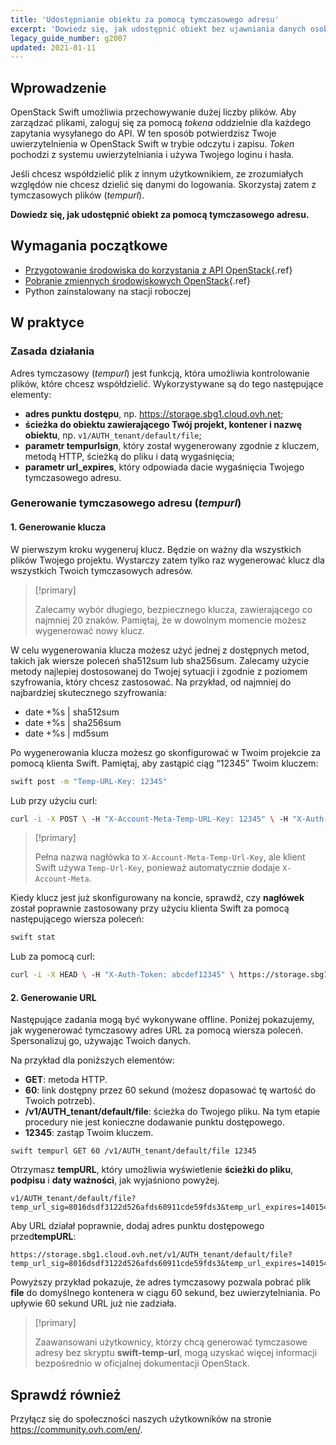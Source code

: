 ```yaml
---
title: 'Udostępnianie obiektu za pomocą tymczasowego adresu'
excerpt: 'Dowiedz się, jak udostępnić obiekt bez ujawniania danych osobowych'
legacy_guide_number: g2007
updated: 2021-01-11
---
```


## Wprowadzenie 

OpenStack Swift umożliwia przechowywanie dużej liczby plików. Aby zarządzać plikami, zaloguj się za pomocą *tokena* oddzielnie dla każdego zapytania wysyłanego do API. W ten sposób potwierdzisz Twoje uwierzytelnienia w OpenStack Swift w trybie odczytu i zapisu. *Token* pochodzi z systemu uwierzytelniania i używa Twojego loginu i hasła. 

Jeśli chcesz współdzielić plik z innym użytkownikiem, ze zrozumiałych względów nie chcesz dzielić się danymi do logowania. Skorzystaj zatem z tymczasowych plików (*tempurl*).

**Dowiedz się, jak udostępnić obiekt za pomocą tymczasowego adresu.**

## Wymagania początkowe

- [Przygotowanie środowiska do korzystania z API OpenStack](/pages/public_cloud/compute/prepare_the_environment_for_using_the_openstack_api){.ref}
- [Pobranie zmiennych środowiskowych OpenStack](/pages/public_cloud/compute/loading_openstack_environment_variables){.ref}
- Python zainstalowany na stacji roboczej

## W praktyce

### Zasada działania

Adres tymczasowy (*tempurl*) jest funkcją, która umożliwia kontrolowanie plików, które chcesz współdzielić. Wykorzystywane są do tego następujące elementy:

- **adres punktu dostępu**, np. https://storage.sbg1.cloud.ovh.net;
- **ścieżka do obiektu zawierającego Twój projekt, kontener i nazwę obiektu**, np. `v1/AUTH_tenant/default/file`;
- **parametr tempurlsign**, który został wygenerowany zgodnie z kluczem, metodą HTTP, ścieżką do pliku i datą wygaśnięcia;
- **parametr url_expires**, który odpowiada dacie wygaśnięcia Twojego tymczasowego adresu.

### Generowanie tymczasowego adresu (*tempurl*)

#### 1. Generowanie klucza

W pierwszym kroku wygeneruj klucz. Będzie on ważny dla wszystkich plików Twojego projektu. Wystarczy zatem tylko raz wygenerować klucz dla wszystkich Twoich tymczasowych adresów. 

> [!primary]
>
> Zalecamy wybór długiego, bezpiecznego klucza, zawierającego co najmniej 20 znaków.  Pamiętaj, że w dowolnym momencie możesz wygenerować nowy klucz.
> 

W celu wygenerowania klucza możesz użyć jednej z dostępnych metod, takich jak wiersze poleceń sha512sum lub sha256sum. Zalecamy użycie metody najlepiej dostosowanej do Twojej sytuacji i zgodnie z poziomem szyfrowania, który chcesz zastosować. Na przykład, od najmniej do najbardziej skutecznego szyfrowania:

- date +%s | sha512sum
- date +%s | sha256sum
- date +%s | md5sum 

Po wygenerowania klucza możesz go skonfigurować w Twoim projekcie za pomocą klienta Swift. Pamiętaj, aby zastąpić ciąg “12345” Twoim kluczem:

```bash
swift post -m "Temp-URL-Key: 12345"
```

Lub przy użyciu curl:

```bash
curl -i -X POST \ -H "X-Account-Meta-Temp-URL-Key: 12345" \ -H "X-Auth-Token: abcdef12345" \ https://storage.sbg1.cloud.ovh.net/v1/AUTH_ProjectID
```

> [!primary]
>
> Pełna nazwa nagłówka to `X-Account-Meta-Temp-Url-Key`, ale klient Swift używa `Temp-Url-Key`, ponieważ automatycznie dodaje `X-Account-Meta`.
> 

Kiedy klucz jest już skonfigurowany na koncie, sprawdź, czy **nagłówek** został poprawnie zastosowany przy użyciu klienta Swift za pomocą następującego wiersza poleceń:

```bash
swift stat
```

Lub za pomocą curl:

```bash
curl -i -X HEAD \ -H "X-Auth-Token: abcdef12345" \ https://storage.sbg1.cloud.ovh.net/v1/AUTH_ProjectID
```

#### 2. Generowanie URL

Następujące zadania mogą być wykonywane offline. Poniżej pokazujemy, jak wygenerować tymczasowy adres URL za pomocą wiersza poleceń. Spersonalizuj go, używając Twoich danych.

Na przykład dla poniższych elementów:

- **GET**: metoda HTTP.
- **60**: link dostępny przez 60 sekund (możesz dopasować tę wartość do Twoich potrzeb).
- **/v1/AUTH_tenant/default/file**: ścieżka do Twojego pliku. Na tym etapie procedury nie jest konieczne dodawanie punktu dostępowego.
- **12345**: zastąp Twoim kluczem.

```
swift tempurl GET 60 /v1/AUTH_tenant/default/file 12345
```

Otrzymasz **tempURL**, który umożliwia wyświetlenie **ścieżki do pliku**, **podpisu** i **daty ważności**, jak wyjaśniono powyżej.

```
v1/AUTH_tenant/default/file?temp_url_sig=8016dsdf3122d526afds60911cde59fds3&temp_url_expires=1401548543
```

Aby URL działał poprawnie, dodaj adres punktu dostępowego przed**tempURL**:

```
https://storage.sbg1.cloud.ovh.net/v1/AUTH_tenant/default/file?temp_url_sig=8016dsdf3122d526afds60911cde59fds3&temp_url_expires=1401548543
```

Powyższy przykład pokazuje, że adres tymczasowy pozwala pobrać plik **file** do domyślnego kontenera w ciągu 60 sekund, bez uwierzytelniania. Po upływie 60 sekund URL już nie zadziała.

> [!primary]
>
> Zaawansowani użytkownicy, którzy chcą generować tymczasowe adresy bez skryptu **swift-temp-url**, mogą uzyskać więcej informacji bezpośrednio w oficjalnej dokumentacji OpenStack.

## Sprawdź również

Przyłącz się do społeczności naszych użytkowników na stronie <https://community.ovh.com/en/>.
